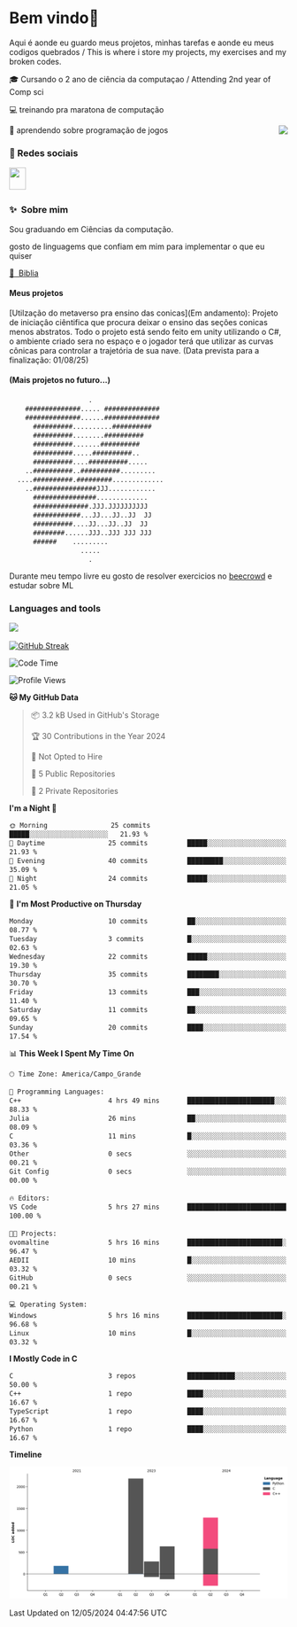 # Bem vindo👋

Aqui é aonde eu guardo meus projetos, minhas tarefas e aonde eu meus codigos quebrados 
/ This is where i store my projects, my exercises and my broken codes.

🎓 Cursando o 2 ano de ciência da computaçao / Attending 2nd year of Comp sci

💻 treinando pra maratona de computação

👾 aprendendo sobre programação de jogos
<img align='right' src="https://user-images.githubusercontent.com/74038190/212747903-e9bdf048-2dc8-41f9-b973-0e72ff07bfba.gif" height=180 />

### 🔗 Redes sociais


[<img src=https://github.com/Frostbite16/Frostbite16/assets/84871179/d39edf43-ba80-4b51-ac2a-739dd38fea32](https://raw.githubusercontent.com/rahuldkjain/github-profile-readme-generator/master/src/images/icons/Social/linked-in-alt.svg) width="30" height="40"/>](https://www.linkedin.com/in/guilherme-zanan-7834a6276)
### ✨&nbsp; Sobre mim
Sou graduando em Ciências da computação. 

gosto de linguagems que confiam em mim para implementar o que eu quiser

[📖&nbsp; Biblia](https://www.amazon.com/Programming-Language-2nd-Brian-Kernighan/dp/0131103628)

#### Meus projetos

[Utilzação do metaverso pra ensino das conicas](Em andamento): Projeto de iniciaçâo ciêntifica que procura deixar o ensino das seçôes conicas menos abstratos. Todo o projeto está sendo feito em unity utilizando o C#, o ambiente criado sera no espaço e o jogador terá que utilizar as curvas cônicas para controlar a trajetória de sua nave. (Data prevista para a finalização: 01/08/25)

#### (Mais projetos no futuro...)

```
                    .                    
    ##############..... ##############   
    ##############......##############   
      ##########..........##########     
      ##########........##########       
      ##########.......##########        
      ##########.....##########..        
      ##########....##########.....      
    ..##########..##########.........    
  ....##########.#########.............  
    ..################JJJ............    
      ################.............      
      ##############.JJJ.JJJJJJJJJJ      
      ############...JJ...JJ..JJ  JJ     
      ##########....JJ...JJ..JJ  JJ      
      ########......JJJ..JJJ JJJ JJJ     
      ######    .........                
                  .....                  
                    .
```

Durante meu tempo livre eu gosto de resolver exercicios no [beecrowd](https://judge.beecrowd.com/) e estudar sobre ML


### Languages and tools
<img src="https://skillicons.dev/icons?i=c,cpp,cs,python,vim,vscode,pycharm,unity,git&perline=10" />




[![GitHub Streak](https://streak-stats.demolab.com?user=Frostbite16&theme=gotham&hide_border=true)](https://git.io/streak-stats)






<!--START_SECTION:waka-->
![Code Time](http://img.shields.io/badge/Code%20Time-21%20mins-blue)

![Profile Views](http://img.shields.io/badge/Profile%20Views-1-blue)

**🐱 My GitHub Data** 

> 📦 3.2 kB Used in GitHub's Storage 
 > 
> 🏆 30 Contributions in the Year 2024
 > 
> 🚫 Not Opted to Hire
 > 
> 📜 5 Public Repositories 
 > 
> 🔑 2 Private Repositories 
 > 
**I'm a Night 🦉** 

```text
🌞 Morning                25 commits          █████░░░░░░░░░░░░░░░░░░░░   21.93 % 
🌆 Daytime                25 commits          █████░░░░░░░░░░░░░░░░░░░░   21.93 % 
🌃 Evening                40 commits          █████████░░░░░░░░░░░░░░░░   35.09 % 
🌙 Night                  24 commits          █████░░░░░░░░░░░░░░░░░░░░   21.05 % 
```
📅 **I'm Most Productive on Thursday** 

```text
Monday                   10 commits          ██░░░░░░░░░░░░░░░░░░░░░░░   08.77 % 
Tuesday                  3 commits           █░░░░░░░░░░░░░░░░░░░░░░░░   02.63 % 
Wednesday                22 commits          █████░░░░░░░░░░░░░░░░░░░░   19.30 % 
Thursday                 35 commits          ████████░░░░░░░░░░░░░░░░░   30.70 % 
Friday                   13 commits          ███░░░░░░░░░░░░░░░░░░░░░░   11.40 % 
Saturday                 11 commits          ██░░░░░░░░░░░░░░░░░░░░░░░   09.65 % 
Sunday                   20 commits          ████░░░░░░░░░░░░░░░░░░░░░   17.54 % 
```


📊 **This Week I Spent My Time On** 

```text
🕑︎ Time Zone: America/Campo_Grande

💬 Programming Languages: 
C++                      4 hrs 49 mins       ██████████████████████░░░   88.33 % 
Julia                    26 mins             ██░░░░░░░░░░░░░░░░░░░░░░░   08.09 % 
C                        11 mins             █░░░░░░░░░░░░░░░░░░░░░░░░   03.36 % 
Other                    0 secs              ░░░░░░░░░░░░░░░░░░░░░░░░░   00.21 % 
Git Config               0 secs              ░░░░░░░░░░░░░░░░░░░░░░░░░   00.00 % 

🔥 Editors: 
VS Code                  5 hrs 27 mins       █████████████████████████   100.00 % 

🐱‍💻 Projects: 
ovomaltine               5 hrs 16 mins       ████████████████████████░   96.47 % 
AEDII                    10 mins             █░░░░░░░░░░░░░░░░░░░░░░░░   03.32 % 
GitHub                   0 secs              ░░░░░░░░░░░░░░░░░░░░░░░░░   00.21 % 

💻 Operating System: 
Windows                  5 hrs 16 mins       ████████████████████████░   96.68 % 
Linux                    10 mins             █░░░░░░░░░░░░░░░░░░░░░░░░   03.32 % 
```

**I Mostly Code in C** 

```text
C                        3 repos             ████████████░░░░░░░░░░░░░   50.00 % 
C++                      1 repo              ████░░░░░░░░░░░░░░░░░░░░░   16.67 % 
TypeScript               1 repo              ████░░░░░░░░░░░░░░░░░░░░░   16.67 % 
Python                   1 repo              ████░░░░░░░░░░░░░░░░░░░░░   16.67 % 
```



**Timeline**

![Lines of Code chart](https://raw.githubusercontent.com/Frostbite16/Frostbite16/main/assets/bar_graph.png)


 Last Updated on 12/05/2024 04:47:56 UTC
<!--END_SECTION:waka-->
